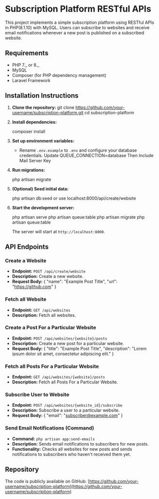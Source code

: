 # Subscription Platform RESTful APIs

This project implements a simple subscription platform using RESTful APIs in PHP(8.1.10) with MySQL. Users can subscribe to websites and receive email notifications whenever a new post is published on a subscribed website.

## Requirements

-   PHP 7._ or 8._
-   MySQL
-   Composer (for PHP dependency management)
-   Laravel Framework

## Installation Instructions

1. **Clone the repository:**
   git clone https://github.com/your-username/subscription-platform.git
   cd subscription-platform

2. **Install dependencies:**

    composer install

3. **Set up environment variables:**

    - Rename `.env.example` to `.env` and configure your database credentials.
      Update QUEUE_CONNECTION=database
      Then Include Mail Server Key

4. **Run migrations:**

    php artisan migrate

5. **(Optional) Seed initial data:**

    php artisan db:seed or use localhost:8000/api/create/website


6. **Start the development server:**

    php artisan serve
    php artisan queue:table
    php artisan migrate
    php artisan queue:table

    The server will start at `http://localhost:8000`.

## API Endpoints

### Create a Website

-   **Endpoint:** `POST /api/create/website`
-   **Description:** Create a new website.
-   **Request Body:**
    {
        "name": "Example Post Title",
        "url": "https://github.com"
    }

### Fetch all Website

-   **Endpoint:** `GET /api/websites`
-   **Description:** Fetch all websites.


### Create a Post For a Particular Website

-   **Endpoint:** `POST /api/websites/{website}/posts`
-   **Description:** Create a new post for a particular website.
-   **Request Body:**
    {
        "title": "Example Post Title",
        "description": "Lorem ipsum dolor sit amet, consectetur adipiscing elit."
    }

### Fetch all Posts For a Particular Website

-   **Endpoint:** `GET /api/websites/{website}/posts`
-   **Description:** Fetch all Posts For a Particular Website.


### Subscribe User to Website

-   **Endpoint:** `POST /api/websites/{website_id}/subscribe`
-   **Description:** Subscribe a user to a particular website.
-   **Request Body:**
    {
        "email": "subscriber@example.com"
    }

### Send Email Notifications (Command)

-   **Command:** `php artisan app:send-emails`
-   **Description:** Sends email notifications to subscribers for new posts.
-   **Functionality:** Checks all websites for new posts and sends notifications to subscribers who haven't received them yet.


## Repository

The code is publicly available on GitHub: [https://github.com/your-username/subscription-platform](https://github.com/your-username/subscription-platform)
